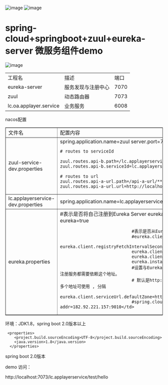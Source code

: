 ![image](https://img.shields.io/badge/Spring%20Cloud-%E2%98%85%E2%98%85%E2%98%85-green.svg)
![image](https://img.shields.io/badge/Netflix-%E2%98%85%E2%98%85%E2%98%85-red.svg)

spring-cloud+springboot+zuul+eureka-server 微服务组件demo
===

![image](http://img.blog.csdn.net/20171018201759315?watermark/2/text/aHR0cDovL2Jsb2cuY3Nkbi5uZXQvcmlja2l5ZWF0/font/5a6L5L2T/fontsize/400/fill/I0JBQkFCMA==/dissolve/70/gravity/SouthEast)

<table>
<tbody><tr>
<td>工程名</td>  <td>描述</td>  <td>端口</td>
</tr>
<tr>
<td>eureka-server</td>  <td>服务发现与注册中心</td>  <td>7070</td>
</tr>

<tr>
<td>zuul</td>  <td>动态路由器</td>  <td>7073</td>
</tr>
<tr>
<td>lc.oa.applayer.service</td>  <td>业务服务</td>  <td>6008</td>
</tr>
</tbody></table>
nacos配置 <br>
<table style="border-collapse: collapse" border="1">
<tbody><tr>
<td>文件名</td>  <td>配置内容</td> 
</tr>
<tr>
<td>zuul-service-dev.properties</td>  
<td>spring.application.name=zuul
    server.port=7073
    
    # routes to serviceId
    
    zuul.routes.api-b.path=/lc.applayerservice/**
    zuul.routes.api-b.serviceId=lc.applayerservice
    
    # routes to url
    zuul.routes.api-a-url.path=/api-a-url/**
    zuul.routes.api-a-url.url=http://localhost:7074/
</td>  
</tr>

<tr>
<td>	
lc.applayerservice-dev.properties</td>  <td>spring.application.name=lc.applayerservice
                                            server.port=6008
</td>  
</tr>
<tr>
<td>eureka.properties</td>  <td>#表示是否将自己注册到Eureka Server
                                eureka.client.register-with-eureka=true
                                
                                #表示是否从Eureka Server获取注册信息
                                #eureka.client.fetch-registry=true
                                eureka.client.registryFetchIntervalSeconds=10
                                eureka.client.registerWithEureka=true
                                eureka.client.fetchRegistry=true
                                eureka.instance.preferIpAddress=true
                                #设置与Eureka Server交互的地址，查询服务和注册服务都需要依赖这个地址。
                                # 默认是http://localhost:8761/eureka ；多个地址可使用 , 分隔
                                eureka.client.serviceUrl.defaultZone=http://localhost:7070/eureka/
                                #spring.cloud.nacos.config.server-addr=182.92.221.157:9010</td>
</tr>
</tbody></table>
环境：JDK1.8，spring boot 2.0版本以上

```
 <properties>
    <project.build.sourceEncoding>UTF-8</project.build.sourceEncoding>
    <java.version>1.8</java.version>
  </properties>
```
spring boot 2.0版本

demo 访问：

http://localhost:7073/lc.applayerservice/test/hello
